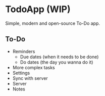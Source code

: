 # TodoApp (WIP)

Simple, modern and open-source To-Do app.

## To-Do

- Reminders
  - Due dates (when it needs to be done)
  - Do dates (the day you wanna do it)
- More complex tasks
- Settings
- Sync with server
- Server
- Notes
